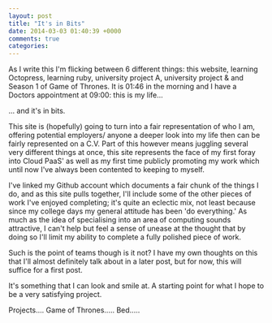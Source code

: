 ```yaml
---
layout: post
title: "It's in Bits"
date: 2014-03-03 01:40:39 +0000
comments: true
categories: 
---
```


As I write this I'm flicking between 6 different things:
this website, learning Octopress, learning ruby, university project A,
university project & and Season 1 of Game of Thrones.  It is 01:46 in the
morning and I have a Doctors appointment at 09:00: this is my life...

<!-- more -->

... and it's in bits.

This site is (hopefully) going to turn into a fair representation of who I am,
offering potential employers/ anyone a deeper look into my life then can be 
fairly represented on a C.V.  Part of this however means juggling several
very different things at once, this site represents the face of my first foray
into Cloud PaaS' as well as my first time publicly promoting my work which until
now I've always been contented to keeping to myself.

I've linked my Github account which documents a fair chunk of the things I do, and 
as this site pulls together, I'll include some of the other pieces of work I've enjoyed
completing; it's quite an eclectic mix, not least because since my college days my 
general attitude has been 'do everything.'  As much as the idea of specialising into an
area of computing sounds attractive, I can't help but feel a sense of unease at the 
thought that by doing so I'll limit my ability to complete a fully polished piece of work.

Such is the point of teams though is it not?  I have my own thoughts on this that I'll 
almost definitely talk about in a later post, but for now, this will suffice for a first post.

It's something that I can look and smile at.  A starting point for what I hope to be a very 
satisfying project.

Projects.... Game of Thrones..... Bed.....
